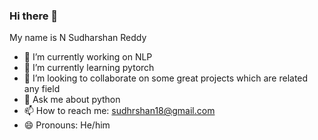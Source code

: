 ### Hi there 👋

My name is N Sudharshan Reddy

- 🔭 I’m currently working on NLP
- 🌱 I’m currently learning pytorch
- 👯 I’m looking to collaborate on some great projects which are related any field 
- 💬 Ask me about python 
- 📫 How to reach me: sudhrshan18@gmail.com
- 😄 Pronouns: He/him

